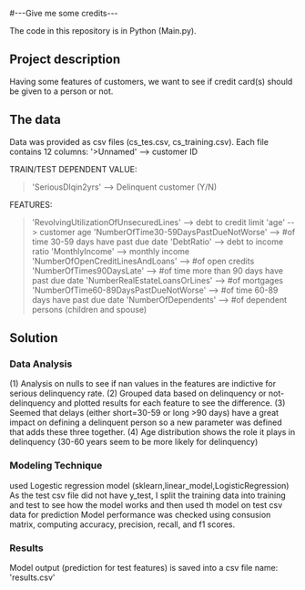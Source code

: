 #---Give me some credits---

The code in this repository is in Python (Main.py).

## Project description

Having some features of customers, we want to see if credit card(s) should be given to a person or not.  

## The data

Data was provided as csv files (cs_tes.csv, cs_training.csv). Each file contains 12 columns:
'>Unnamed'  --> customer ID

TRAIN/TEST DEPENDENT VALUE: 
>'SeriousDlqin2yrs' --> Delinquent customer (Y/N)

FEATURES:
> 'RevolvingUtilizationOfUnsecuredLines' --> debt to credit limit
> 'age' --> customer age
> 'NumberOfTime30-59DaysPastDueNotWorse' --> #of time 30-59 days have past due date
> 'DebtRatio' --> debt to income ratio
> 'MonthlyIncome' --> monthly income 
> 'NumberOfOpenCreditLinesAndLoans' --> #of open credits
> 'NumberOfTimes90DaysLate' --> #of time more than 90 days have past due date
> 'NumberRealEstateLoansOrLines' --> #of mortgages
> 'NumberOfTime60-89DaysPastDueNotWorse' --> #of time 60-89 days have past due date
> 'NumberOfDependents' --> #of dependent persons (children and spouse)

## Solution

### Data Analysis

(1) Analysis on nulls to see if nan values in the features are indictive for serious delinquency rate.
(2) Grouped data based on delinquency or not-delinquency and plotted results for each feature to see the difference.
(3) Seemed that delays (either short=30-59 or long >90 days) have a great impact on defining a delinquent person so a new parameter was defined that adds these three together.
(4) Age distribution shows the role it plays in delinquency (30-60 years seem to be more likely for delinquency)

### Modeling Technique

used Logestic regression model (sklearn,linear_model,LogisticRegression)
As the test csv file did not have y_test, I split the training data into training and test to see how the model works and then used th model on test csv data for prediction
Model performance was checked using consusion matrix, computing accuracy, precision, recall, and f1 scores. 

### Results

Model output (prediction for test features) is saved into a csv file name: 'results.csv'





